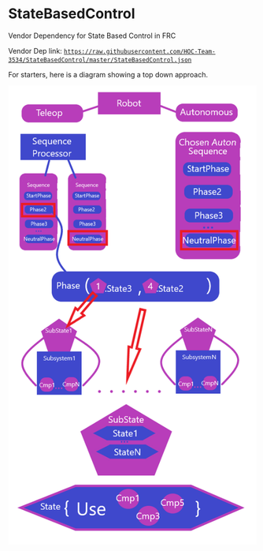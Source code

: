 # StateBasedControl
Vendor Dependency for State Based Control in FRC

Vendor Dep link: <code>https://raw.githubusercontent.com/HOC-Team-3534/StateBasedControl/master/StateBasedControl.json</code>

For starters, here is a diagram showing a top down approach.

![Overall StateBasedControl Concept](https://github.com/HOC-Team-3534/StateBasedControl/blob/master/overall%20statebasedcontrol%20concept.png)
